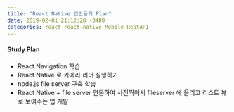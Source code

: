 ```yaml
---
title: "React Native 앱만들기 Plan"
date: 2019-02-01 21:12:28 -0400
categories: react react-native Mobile RestAPI 
---
```


#### Study Plan


* React Navigation 학습
* React Native 로 카메라 리더 실행하기
* node.js file server 구축 학습
* React Native + file server 연동하여 사진찍어서 fileserver 에 올리고 리스트 뷰로 보여주는 앱 개발
 
